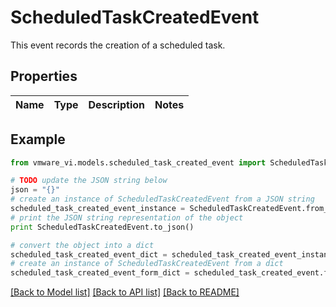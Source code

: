 # ScheduledTaskCreatedEvent

This event records the creation of a scheduled task. 

## Properties
Name | Type | Description | Notes
------------ | ------------- | ------------- | -------------

## Example

```python
from vmware_vi.models.scheduled_task_created_event import ScheduledTaskCreatedEvent

# TODO update the JSON string below
json = "{}"
# create an instance of ScheduledTaskCreatedEvent from a JSON string
scheduled_task_created_event_instance = ScheduledTaskCreatedEvent.from_json(json)
# print the JSON string representation of the object
print ScheduledTaskCreatedEvent.to_json()

# convert the object into a dict
scheduled_task_created_event_dict = scheduled_task_created_event_instance.to_dict()
# create an instance of ScheduledTaskCreatedEvent from a dict
scheduled_task_created_event_form_dict = scheduled_task_created_event.from_dict(scheduled_task_created_event_dict)
```
[[Back to Model list]](../README.md#documentation-for-models) [[Back to API list]](../README.md#documentation-for-api-endpoints) [[Back to README]](../README.md)


